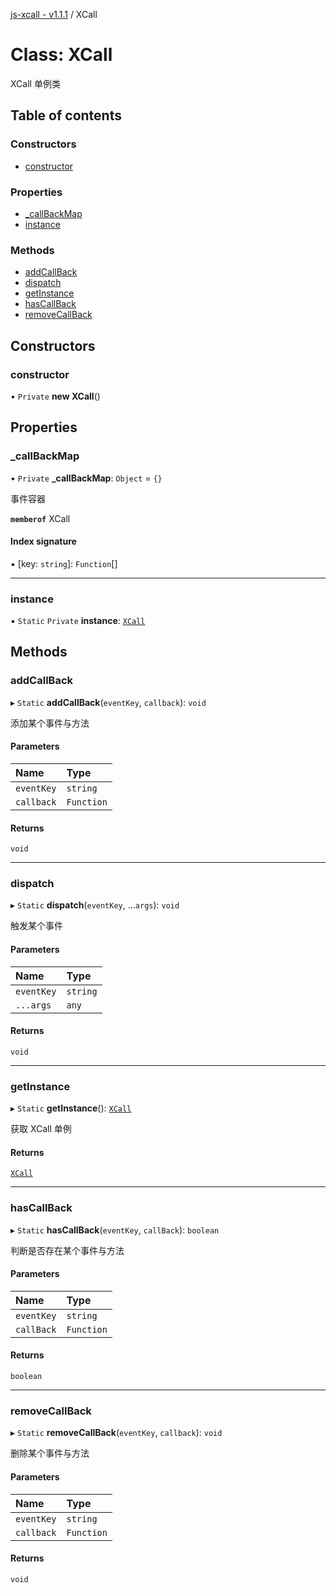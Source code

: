 [js-xcall - v1.1.1](../README.md) / XCall

# Class: XCall

XCall 单例类

## Table of contents

### Constructors

- [constructor](XCall.md#constructor)

### Properties

- [\_callBackMap](XCall.md#_callbackmap)
- [instance](XCall.md#instance)

### Methods

- [addCallBack](XCall.md#addcallback)
- [dispatch](XCall.md#dispatch)
- [getInstance](XCall.md#getinstance)
- [hasCallBack](XCall.md#hascallback)
- [removeCallBack](XCall.md#removecallback)

## Constructors

### constructor

• `Private` **new XCall**()

## Properties

### \_callBackMap

• `Private` **\_callBackMap**: `Object` = `{}`

事件容器

**`memberof`** XCall

#### Index signature

▪ [key: `string`]: `Function`[]

___

### instance

▪ `Static` `Private` **instance**: [`XCall`](XCall.md)

## Methods

### addCallBack

▸ `Static` **addCallBack**(`eventKey`, `callback`): `void`

添加某个事件与方法

#### Parameters

| Name | Type |
| :------ | :------ |
| `eventKey` | `string` |
| `callback` | `Function` |

#### Returns

`void`

___

### dispatch

▸ `Static` **dispatch**(`eventKey`, ...`args`): `void`

触发某个事件

#### Parameters

| Name | Type |
| :------ | :------ |
| `eventKey` | `string` |
| `...args` | `any` |

#### Returns

`void`

___

### getInstance

▸ `Static` **getInstance**(): [`XCall`](XCall.md)

获取 XCall 单例

#### Returns

[`XCall`](XCall.md)

___

### hasCallBack

▸ `Static` **hasCallBack**(`eventKey`, `callBack`): `boolean`

判断是否存在某个事件与方法

#### Parameters

| Name | Type |
| :------ | :------ |
| `eventKey` | `string` |
| `callBack` | `Function` |

#### Returns

`boolean`

___

### removeCallBack

▸ `Static` **removeCallBack**(`eventKey`, `callback`): `void`

删除某个事件与方法

#### Parameters

| Name | Type |
| :------ | :------ |
| `eventKey` | `string` |
| `callback` | `Function` |

#### Returns

`void`
